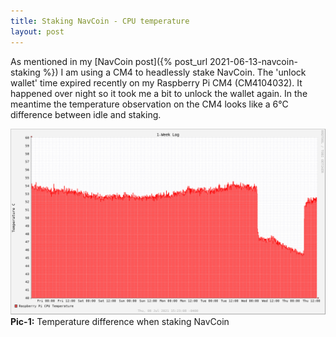 ```yaml
---
title: Staking NavCoin - CPU temperature
layout: post
---
```


As mentioned in my [NavCoin post]({% post_url 2021-06-13-navcoin-staking %}) I am using a CM4 to headlessly stake NavCoin. The 'unlock wallet' time expired recently on my Raspberry Pi CM4 (CM4104032). It happened over night so it took me a bit to unlock the wallet again. In the meantime the temperature observation on the CM4  looks like a 6°C difference between idle and staking.

![Temperature difference when staking Navcoin](/images/cpu_temp_1w_navcoin.png)
**Pic-1:** Temperature difference when staking NavCoin
